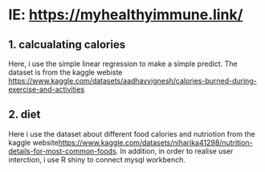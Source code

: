 # IE: https://myhealthyimmune.link/
## 1. calcualating calories
Here, i use the simple linear regression to make a simple predict. The dataset is from the kaggle webiste <https://www.kaggle.com/datasets/aadhavvignesh/calories-burned-during-exercise-and-activities>


## 2. diet
Here i use the dataset about different food calories and nutriotion from the kaggle website<https://www.kaggle.com/datasets/niharika41298/nutrition-details-for-most-common-foods>.
In addition, in order to realise user interction, i use R shiny to connect mysql workbench.
